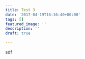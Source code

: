 ```yaml
---
title: Test 3
date: '2017-04-19T16:16:40+00:00'
tags: []
featured_image: ''
description: ''
draft: true

---
```



sdf